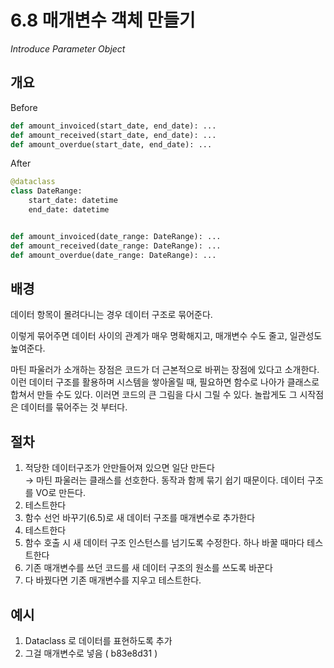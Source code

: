 # 6.8 매개변수 객체 만들기

_Introduce Parameter Object_

## 개요

Before

```python
def amount_invoiced(start_date, end_date): ...
def amount_received(start_date, end_date): ...
def amount_overdue(start_date, end_date): ...
```

After

```python
@dataclass
class DateRange:
    start_date: datetime
    end_date: datetime


def amount_invoiced(date_range: DateRange): ...
def amount_received(date_range: DateRange): ...
def amount_overdue(date_range: DateRange): ...
```

## 배경

데이터 항목이 몰려다니는 경우 데이터 구조로 묶어준다.

이렇게 묶어주면 데이터 사이의 관계가 매우 명확해지고, 매개변수 수도 줄고, 일관성도 높여준다.

마틴 파울러가 소개하는 장점은 코드가 더 근본적으로 바뀌는 장점에 있다고 소개한다.
이런 데이터 구조를 활용하며 시스템을 쌓아올릴 때, 필요하면 함수로 나아가 클래스로 합쳐서 만들 수도 있다.
이러면 코드의 큰 그림을 다시 그릴 수 있다. 놀랍게도 그 시작점은 데이터를 묶어주는 것 부터다.

## 절차

1. 적당한 데이터구조가 안만들어져 있으면 일단 만든다 <br />
→ 마틴 파울러는 클래스를 선호한다. 동작과 함께 묶기 쉽기 때문이다. 데이터 구조를 VO로 만든다.
2. 테스트한다
3. 함수 선언 바꾸기(6.5)로 새 데이터 구조를 매개변수로 추가한다
4. 테스트한다
5. 함수 호출 시 새 데이터 구조 인스턴스를 넘기도록 수정한다. 하나 바꿀 때마다 테스트한다
6. 기존 매개변수를 쓰던 코드를 새 데이터 구조의 원소를 쓰도록 바꾼다
7. 다 바꿨다면 기존 매개변수를 지우고 테스트한다.

## 예시

1. Dataclass 로 데이터를 표현하도록 추가
2. 그걸 매개변수로 넣음 ( b83e8d31 )
